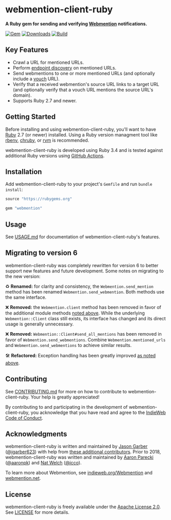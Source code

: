 # webmention-client-ruby

**A Ruby gem for sending and verifying [Webmention](https://indieweb.org/Webmention) notifications.**

[![Gem](https://img.shields.io/gem/v/webmention.svg?logo=rubygems&style=for-the-badge)](https://rubygems.org/gems/webmention)
[![Downloads](https://img.shields.io/gem/dt/webmention.svg?logo=rubygems&style=for-the-badge)](https://rubygems.org/gems/webmention)
[![Build](https://img.shields.io/github/actions/workflow/status/indieweb/webmention-client-ruby/ci.yml?branch=main&logo=github&style=for-the-badge)](https://github.com/indieweb/webmention-client-ruby/actions/workflows/ci.yml)

## Key Features

- Crawl a URL for mentioned URLs.
- Perform [endpoint discovery](https://www.w3.org/TR/webmention/#sender-discovers-receiver-webmention-endpoint) on mentioned URLs.
- Send webmentions to one or more mentioned URLs (and optionally include a [vouch](https://indieweb.org/Vouch) URL).
- Verify that a received webmention's source URL links to a target URL (and optionally verify that a vouch URL mentions the source URL's domain).
- Supports Ruby 2.7 and newer.

## Getting Started

Before installing and using webmention-client-ruby, you'll want to have [Ruby](https://www.ruby-lang.org) 2.7 (or newer) installed. Using a Ruby version managment tool like [rbenv](https://github.com/rbenv/rbenv), [chruby](https://github.com/postmodern/chruby), or [rvm](https://github.com/rvm/rvm) is recommended.

webmention-client-ruby is developed using Ruby 3.4 and is tested against additional Ruby versions using [GitHub Actions](https://github.com/indieweb/webmention-client-ruby/actions).

## Installation

Add webmention-client-ruby to your project's `Gemfile` and run `bundle install`:

```ruby
source "https://rubygems.org"

gem "webmention"
```

## Usage

See [USAGE.md](USAGE.md) for documentation of webmention-client-ruby's features.

## Migrating to version 6

webmention-client-ruby was completely rewritten for version 6 to better support new features and future development. Some notes on migrating to the new version:

♻️ **Renamed:** for clarity and consistency, the `Webmention.send_mention` method has been renamed `Webmention.send_webmention`. Both methods use the same interface.

❌ **Removed:** the `Webmention.client` method has been removed in favor of the additional module methods [noted above](#usage). While the underlying `Webmention::Client` class still exists, its interface has changed and its direct usage is generally unnecessary.

❌ **Removed:** `Webmention::Client#send_all_mentions` has been removed in favor of `Webmention.send_webmentions`. Combine `Webmention.mentioned_urls` and `Webmention.send_webmentions` to achieve similar results.

🛠 **Refactored:** Exception handling has been greatly improved [as noted above](#exception-handling).

## Contributing

See [CONTRIBUTING.md](https://github.com/indieweb/webmention-client-ruby/blob/main/CONTRIBUTING.md) for more on how to contribute to webmention-client-ruby. Your help is greatly appreciated!

By contributing to and participating in the development of webmention-client-ruby, you acknowledge that you have read and agree to the [IndieWeb Code of Conduct](https://indieweb.org/code-of-conduct).

## Acknowledgments

webmention-client-ruby is written and maintained by [Jason Garber](https://sixtwothree.org) ([@jgarber623](https://github.com/jgarber623)) with help from [these additional contributors](https://github.com/indieweb/webmention-client-ruby/graphs/contributors). Prior to 2018, webmention-client-ruby was written and maintained by [Aaron Parecki](https://aaronparecki.com) ([@aaronpk](https://github.com/aaronpk)) and [Nat Welch](https://natwelch.com) ([@icco](https://github.com/icco)).

To learn more about Webmention, see [indieweb.org/Webmention](https://indieweb.org/Webmention) and [webmention.net](https://webmention.net).

## License

webmention-client-ruby is freely available under the [Apache License 2.0](https://www.apache.org/licenses/LICENSE-2.0.html). See [LICENSE](https://github.com/indieweb/webmention-client-ruby/blob/main/LICENSE) for more details.
